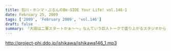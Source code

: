 ```yaml
---
title: 石川・ホンマ・ぶるんのBe-SIDE Your Life! vol.146-1
date: February 25, 2009
tags: ['2009', 'February 2009', 'vol.146']
draft: false
summary: 「大田は二軍スタートかぁ～～」なんていう巨人トークで盛り上がるスタジオからスタート！「まぁ、松井も二軍スタートだったからね！」・・・なんて言う・・・よくある風景。NAMAE
---
```


http://project-phi.ddo.jp/ishikawa/ishikawa146_1.mp3